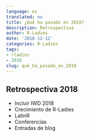 ```yaml
---
language: es
translated: no
title: ¿Qué ha pasado en 2018?
description: Retrospectiva
author: R-Ladies
date: '2018-12-12'
categories: R-Ladies
tags:
- rladies
- 2018
slug: qué_ha_pasado_en_2018
---
```


## Retrospectiva 2018

- Incluir IWD 2018
- Crecimiento de R-Ladies
- LatinR
- Conferencias
- Entradas de blog


